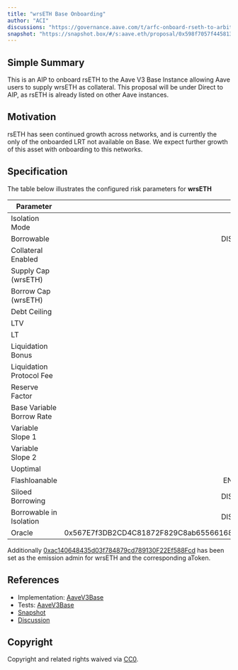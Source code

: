```yaml
---
title: "wrsETH Base Onboarding"
author: "ACI"
discussions: "https://governance.aave.com/t/arfc-onboard-rseth-to-arbitrum-and-base-v3-instances/20741"
snapshot: "https://snapshot.box/#/s:aave.eth/proposal/0x598f7057f445813d75404fae68f3501d76c90064f52ca4b9afb6f20859fa2658"
---
```


## Simple Summary

This is an AIP to onboard rsETH to the Aave V3 Base Instance allowing Aave users to supply wrsETH as collateral. This proposal will be under Direct to AIP, as rsETH is already listed on other Aave instances.

## Motivation

rsETH has seen continued growth across networks, and is currently the only of the onboarded LRT not available on Base. We expect further growth of this asset with onboarding to this networks.

## Specification

The table below illustrates the configured risk parameters for **wrsETH**

| Parameter                 |                                      Value |
| ------------------------- | -----------------------------------------: |
| Isolation Mode            |                                      false |
| Borrowable                |                                   DISABLED |
| Collateral Enabled        |                                       true |
| Supply Cap (wrsETH)       |                                        400 |
| Borrow Cap (wrsETH)       |                                          0 |
| Debt Ceiling              |                                      USD 0 |
| LTV                       |                                     0.05 % |
| LT                        |                                      0.1 % |
| Liquidation Bonus         |                                      7.5 % |
| Liquidation Protocol Fee  |                                       10 % |
| Reserve Factor            |                                       20 % |
| Base Variable Borrow Rate |                                        1 % |
| Variable Slope 1          |                                        7 % |
| Variable Slope 2          |                                      300 % |
| Uoptimal                  |                                       45 % |
| Flashloanable             |                                    ENABLED |
| Siloed Borrowing          |                                   DISABLED |
| Borrowable in Isolation   |                                   DISABLED |
| Oracle                    | 0x567E7f3DB2CD4C81872F829C8ab6556616818580 |

Additionally [0xac140648435d03f784879cd789130F22Ef588Fcd](https://basescan.org/address/0xac140648435d03f784879cd789130F22Ef588Fcd) has been set as the emission admin for wrsETH and the corresponding aToken.

## References

- Implementation: [AaveV3Base](https://github.com/bgd-labs/aave-proposals-v3/blob/main/src/20250226_AaveV3Base_WrsETHBaseOnboarding/AaveV3Base_WrsETHBaseOnboarding_20250226.sol)
- Tests: [AaveV3Base](https://github.com/bgd-labs/aave-proposals-v3/blob/main/src/20250226_AaveV3Base_WrsETHBaseOnboarding/AaveV3Base_WrsETHBaseOnboarding_20250226.t.sol)
- [Snapshot](https://snapshot.box/#/s:aave.eth/proposal/0x598f7057f445813d75404fae68f3501d76c90064f52ca4b9afb6f20859fa2658)
- [Discussion](https://governance.aave.com/t/arfc-onboard-rseth-to-arbitrum-and-base-v3-instances/20741)

## Copyright

Copyright and related rights waived via [CC0](https://creativecommons.org/publicdomain/zero/1.0/).
